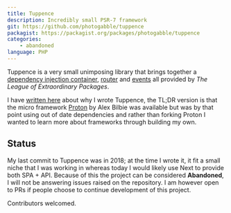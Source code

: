 ```yaml
---
title: Tuppence
description: Incredibly small PSR-7 framework
git: https://github.com/photogabble/tuppence
packagist: https://packagist.org/packages/photogabble/tuppence
categories:
    - abandoned
language: PHP
---
```


Tuppence is a very small unimposing library that brings together a [dependency injection container](http://container.thephpleague.com/), [router](http://route.thephpleague.com/) and [events](http://event.thephpleague.com/2.0/) all provided by _The League of Extraordinary Packages_.

I have [written here](/blog/programming/why-i-built-a-tiny-php-framework-called-tuppence/) about why I wrote Tuppence, the TL;DR version is that the micro framework [Proton](https://alexbilbie.com/2014/10/introducing-proton/) by Alex Bilbie was available but was by that point using out of date dependencies and rather than forking Proton I wanted to learn more about frameworks through building my own.

## Status

My last commit to Tuppence was in 2018; at the time I wrote it, it fit a small niche that I was working in whereas today I would likely use Next to provide both SPA + API. Because of this the project can be considered **Abandoned**, I will not be answering issues raised on the repository. I am however open to PRs if people choose to continue development of this project. 

Contributors welcomed.